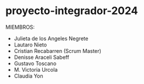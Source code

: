 # proyecto-integrador-2024

MIEMBROS:
* Julieta de los Angeles Negrete
* Lautaro Nieto
* Cristian Recabarren (Scrum Master)
* Denisse Araceli Sabeff
* Gustavo Toscano
* M. Victoria Urcola
* Claudia Yon
